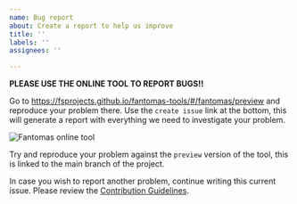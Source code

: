 ```yaml
---
name: Bug report
about: Create a report to help us improve
title: ''
labels: ''
assignees: ''

---
```


**PLEASE USE THE ONLINE TOOL TO REPORT BUGS!!**

Go to https://fsprojects.github.io/fantomas-tools/#/fantomas/preview and reproduce your problem there.
Use the `create issue` link at the bottom, this will generate a report with everything we need to investigate your problem.

![Fantomas online tool](https://github.com/fsprojects/fantomas/blob/main/docs/online_tool_usage.gif)

Try and reproduce your problem against the `preview` version of the tool, this is linked to the main branch of the project.

In case you wish to report another problem, continue writing this current issue.
Please review the [Contribution Guidelines](../../CONTRIBUTING.md).